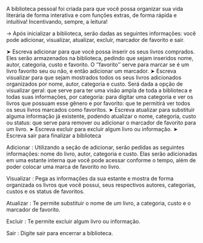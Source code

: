A biblioteca pessoal foi criada para que você possa organizar sua vida literária de forma interativa e com funções extras, de forma rápida e intuitiva! Incentivando, sempre, a leitura!

→ Após inicializar a biblioteca, serão dadas as seguintes informações: você pode adicionar, visualizar, atualizar, excluir, marcador de favorito e sair.

➤ Escreva adicionar para que você possa inserir os seus livros comprados. Eles serão armazenados na biblioteca, pedindo que sejam inseridos nome, autor, categoria, custo e favorito. O ‘’favorito’’ serve para marcar se é um livro favorito seu ou não, e então adicionar um marcador.
➤ Escreva visualizar para que sejam mostrados todos os seus livros adicionados organizados por nome, autor, categoria e custo. Será dada a opção de visualizar geral: que serve para ter uma visão ampla de toda a biblioteca e todas suas informações, por categoria: para digitar uma categoria e ver os livros que possuam esse gênero e por favorito: que te permitirá ver todos os seus livros marcados como favoritos.
➤ Escreva atualizar para substituir alguma informação já existente, podendo atualizar o nome, categoria, custo ou status: que serve para remover ou adicionar o marcador de favorito para um livro.
➤ Escreva excluir para excluir algum livro ou informação.
➤ Escreva sair para finalizar a biblioteca

Adicionar :  Utilizando a seção de adicionar, serão pedidas as seguintes informações: nome do livro, autor, categoria e custo. Elas serão adicionadas em uma estante interna que você pode acessar conforme o tempo, além de poder colocar uma marca de favorito no livro.

Visualizar :  Pega as informações da sua estante e mostra de forma organizada os livros que você possui, seus respectivos autores, categorias, custos e os status de favoritos.

Atualizar :  Te permite substituir o nome de um livro, a categoria, custo e o marcador de favorito.

Excluir :  Te permite excluir algum livro ou informação.

Sair :  Digite sair para encerrar a biblioteca.

